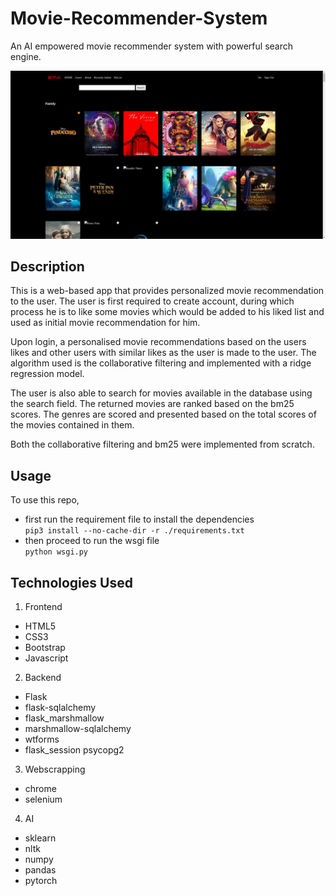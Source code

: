 # Movie-Recommender-System
An AI empowered movie recommender system with powerful search engine.

![alt text](readme/app.png)

## Description
This is a web-based app that provides personalized movie recommendation to the user. 
The user is first required to create account, during which process he is to like some 
movies which would be added to his liked list and used as initial movie recommendation 
for him.  

Upon login, a personalised movie recommendations based on the users likes and other 
users with similar likes as the user is made to the user. The algorithm used is the 
collaborative filtering and implemented with a ridge regression model.

The user is also able to search for movies available in the database using the search 
field. The returned movies are ranked based on the bm25 scores. The genres are scored 
and presented based on the total scores of the movies contained in them.

Both the collaborative filtering and bm25 were implemented from scratch.

## Usage
To use this repo,
- first run the requirement file to install the dependencies  
`pip3 install --no-cache-dir -r ./requirements.txt`  
- then proceed to run the wsgi file  
`python wsgi.py`


## Technologies Used
1. Frontend
- HTML5
- CSS3
- Bootstrap
- Javascript
2. Backend
- Flask
- flask-sqlalchemy
- flask_marshmallow
- marshmallow-sqlalchemy
- wtforms
- flask_session
psycopg2
3. Webscrapping
- chrome
- selenium
4. AI
- sklearn
- nltk
- numpy
- pandas
- pytorch

